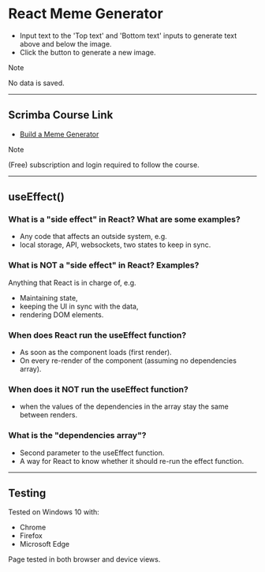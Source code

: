 # React Meme Generator

- Input text to the 'Top text' and 'Bottom text' inputs to generate text above and below the image.
- Click the button to generate a new image.

> [!NOTE]
> No data is saved.

---

## Scrimba Course Link

- [Build a Meme Generator](https://scrimba.com/playlist/prXJpCQ)

> [!NOTE]
> (Free) subscription and login required to follow the course.

---

## useEffect()

### What is a "side effect" in React? What are some examples?

- Any code that affects an outside system, e.g.
- local storage, API, websockets, two states to keep in sync.

### What is NOT a "side effect" in React? Examples?

Anything that React is in charge of, e.g.

- Maintaining state,
- keeping the UI in sync with the data,
- rendering DOM elements.

### When does React run the useEffect function?

- As soon as the component loads (first render).
- On every re-render of the component (assuming no dependencies array).

### When does it NOT run the useEffect function?

- when the values of the dependencies in the array stay the same between renders.

### What is the "dependencies array"?

- Second parameter to the useEffect function.
- A way for React to know whether it should re-run the effect function.

---

## Testing

Tested on Windows 10 with:

- Chrome
- Firefox
- Microsoft Edge

Page tested in both browser and device views.
